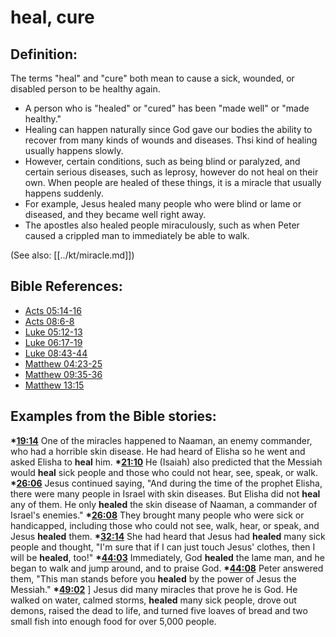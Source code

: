 # heal, cure #

## Definition: ##

The terms "heal" and "cure" both mean to cause a sick, wounded, or disabled person to be healthy again.

 * A person who is "healed" or "cured" has been "made well" or "made healthy."
 * Healing can happen naturally since God gave our bodies the ability to recover from many kinds of wounds and diseases. Thsi kind of healing usually happens slowly.
 * However, certain conditions, such as being blind or paralyzed, and certain serious diseases, such as leprosy, however do not heal on their own. When people are healed of these things, it is a miracle that usually happens suddenly.
 * For example, Jesus healed many people who were blind or lame or diseased, and they became well right away.
 * The apostles also healed people miraculously, such as when Peter caused a crippled man to immediately be able to walk. 

(See also: [[../kt/miracle.md]])

## Bible References: ##

* [Acts 05:14-16](en/tn/act/help/05/14)
* [Acts 08:6-8](en/tn/act/help/08/06)
* [Luke 05:12-13](en/tn/luk/help/05/12)
* [Luke 06:17-19](en/tn/luk/help/06/17)
* [Luke 08:43-44](en/tn/luk/help/08/43)
* [Matthew 04:23-25](en/tn/mat/help/04/23)
* [Matthew 09:35-36](en/tn/mat/help/09/35)
* [Matthew 13:15](en/tn/mat/help/13/15)

## Examples from the Bible stories: ##

  __*[19:14](en/tn/obs/help/19/14)__ One of the miracles happened to Naaman, an enemy commander, who had a horrible skin disease. He had heard of Elisha so he went and asked Elisha to __heal__ him.
  __*[21:10](en/tn/obs/help/21/10)__ He (Isaiah) also predicted that the Messiah would __heal__ sick people and those who could not hear, see, speak, or walk.
  __*[26:06](en/tn/obs/help/26/06)__ Jesus continued saying, "And during the time of the prophet Elisha, there were many people in Israel with skin diseases. But Elisha did not __heal__ any of them. He only __healed__ the skin disease of Naaman, a commander of Israel's enemies."
  __*[26:08](en/tn/obs/help/26/08)__ They brought many people who were sick or handicapped, including those who could not see, walk, hear, or speak, and Jesus __healed__ them.
  __*[32:14](en/tn/obs/help/32/14)__ She had heard that Jesus had __healed__ many sick people and thought, "I'm sure that if I can just touch Jesus' clothes, then I will be __healed__, too!"
  __*[44:03](en/tn/obs/help/44/03)__ Immediately, God __healed__ the lame man, and he began to walk and jump around, and to praise God.
  __*[44:08](en/tn/obs/help/44/08)__ Peter answered them, "This man stands before you __healed__ by the power of Jesus the Messiah."
  __*[49:02](en/tn/obs/help/49/02)__ ] Jesus did many miracles that prove he is God. He walked on water, calmed storms, __healed__ many sick people, drove out demons, raised the dead to life, and turned five loaves of bread and two small fish into enough food for over 5,000 people.